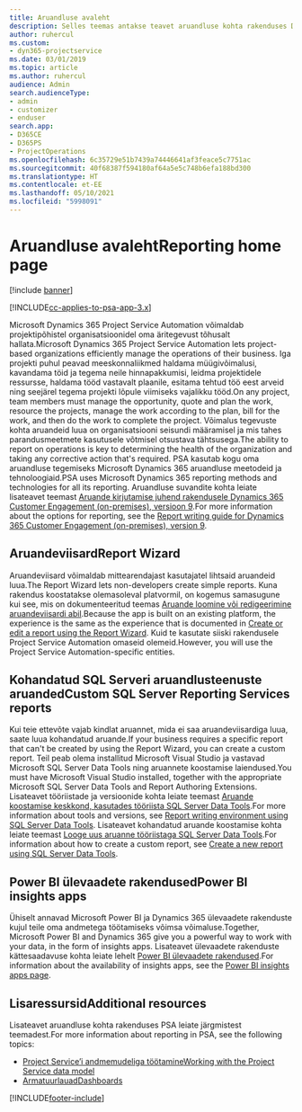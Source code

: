 ```yaml
---
title: Aruandluse avaleht
description: Selles teemas antakse teavet aruandluse kohta rakenduses Dynamics 365 Project Service Automation.
author: ruhercul
ms.custom:
- dyn365-projectservice
ms.date: 03/01/2019
ms.topic: article
ms.author: ruhercul
audience: Admin
search.audienceType:
- admin
- customizer
- enduser
search.app:
- D365CE
- D365PS
- ProjectOperations
ms.openlocfilehash: 6c35729e51b7439a74446641af3feace5c7751ac
ms.sourcegitcommit: 40f68387f594180af64a5e5c748b6efa188bd300
ms.translationtype: HT
ms.contentlocale: et-EE
ms.lasthandoff: 05/10/2021
ms.locfileid: "5998091"
---
```

# <a name="reporting-home-page"></a><span data-ttu-id="471f1-103">Aruandluse avaleht</span><span class="sxs-lookup"><span data-stu-id="471f1-103">Reporting home page</span></span>

[!include [banner](../includes/psa-now-project-operations.md)]

[!INCLUDE[cc-applies-to-psa-app-3.x](../includes/cc-applies-to-psa-app-3x.md)]

<span data-ttu-id="471f1-104">Microsoft Dynamics 365 Project Service Automation võimaldab projektipõhistel organisatsioonidel oma äritegevust tõhusalt hallata.</span><span class="sxs-lookup"><span data-stu-id="471f1-104">Microsoft Dynamics 365 Project Service Automation lets project-based organizations efficiently manage the operations of their business.</span></span> <span data-ttu-id="471f1-105">Iga projekti puhul peavad meeskonnaliikmed haldama müügivõimalusi, kavandama töid ja tegema neile hinnapakkumisi, leidma projektidele ressursse, haldama tööd vastavalt plaanile, esitama tehtud töö eest arveid ning seejärel tegema projekti lõpule viimiseks vajalikku tööd.</span><span class="sxs-lookup"><span data-stu-id="471f1-105">On any project, team members must manage the opportunity, quote and plan the work, resource the projects, manage the work according to the plan, bill for the work, and then do the work to complete the project.</span></span> <span data-ttu-id="471f1-106">Võimalus tegevuste kohta aruandeid luua on organisatsiooni seisundi määramisel ja mis tahes parandusmeetmete kasutusele võtmisel otsustava tähtsusega.</span><span class="sxs-lookup"><span data-stu-id="471f1-106">The ability to report on operations is key to determining the health of the organization and taking any corrective action that's required.</span></span> <span data-ttu-id="471f1-107">PSA kasutab kogu oma aruandluse tegemiseks Microsoft Dynamics 365 aruandluse meetodeid ja tehnoloogiaid.</span><span class="sxs-lookup"><span data-stu-id="471f1-107">PSA uses Microsoft Dynamics 365 reporting methods and technologies for all its reporting.</span></span> <span data-ttu-id="471f1-108">Aruandluse suvandite kohta leiate lisateavet teemast [Aruande kirjutamise juhend rakendusele Dynamics 365 Customer Engagement (on-premises), versioon 9](/dynamics365/customerengagement/on-premises/analytics/reporting-analytics-with-dynamics-365).</span><span class="sxs-lookup"><span data-stu-id="471f1-108">For more information about the options for reporting, see the [Report writing guide for Dynamics 365 Customer Engagement (on-premises), version 9](/dynamics365/customerengagement/on-premises/analytics/reporting-analytics-with-dynamics-365).</span></span>

## <a name="report-wizard"></a><span data-ttu-id="471f1-109">Aruandeviisard</span><span class="sxs-lookup"><span data-stu-id="471f1-109">Report Wizard</span></span>

<span data-ttu-id="471f1-110">Aruandeviisard võimaldab mittearendajast kasutajatel lihtsaid aruandeid luua.</span><span class="sxs-lookup"><span data-stu-id="471f1-110">The Report Wizard lets non-developers create simple reports.</span></span> <span data-ttu-id="471f1-111">Kuna rakendus koostatakse olemasoleval platvormil, on kogemus samasugune kui see, mis on dokumenteeritud teemas [Aruande loomine või redigeerimine aruandeviisardi abil](/dynamics365/customerengagement/on-premises/basics/create-edit-copy-report-wizard).</span><span class="sxs-lookup"><span data-stu-id="471f1-111">Because the app is built on an existing platform, the experience is the same as the experience that is documented in [Create or edit a report using the Report Wizard](/dynamics365/customerengagement/on-premises/basics/create-edit-copy-report-wizard).</span></span> <span data-ttu-id="471f1-112">Kuid te kasutate siiski rakendusele Project Service Automation omaseid olemeid.</span><span class="sxs-lookup"><span data-stu-id="471f1-112">However, you will use the Project Service Automation-specific entities.</span></span>

## <a name="custom-sql-server-reporting-services-reports"></a><span data-ttu-id="471f1-113">Kohandatud SQL Serveri aruandlusteenuste aruanded</span><span class="sxs-lookup"><span data-stu-id="471f1-113">Custom SQL Server Reporting Services reports</span></span>

<span data-ttu-id="471f1-114">Kui teie ettevõte vajab kindlat aruannet, mida ei saa aruandeviisardiga luua, saate luua kohandatud aruande.</span><span class="sxs-lookup"><span data-stu-id="471f1-114">If your business requires a specific report that can't be created by using the Report Wizard, you can create a custom report.</span></span> <span data-ttu-id="471f1-115">Teil peab olema installitud Microsoft Visual Studio ja vastavad Microsoft SQL Server Data Tools ning aruannete koostamise laiendused.</span><span class="sxs-lookup"><span data-stu-id="471f1-115">You must have Microsoft Visual Studio installed, together with the appropriate Microsoft SQL Server Data Tools and Report Authoring Extensions.</span></span> <span data-ttu-id="471f1-116">Lisateavet tööriistade ja versioonide kohta leiate teemast [Aruande koostamise keskkond, kasutades tööriista SQL Server Data Tools](/dynamics365/customerengagement/on-premises/analytics/report-writing-environment-using-sql-server-data-tools).</span><span class="sxs-lookup"><span data-stu-id="471f1-116">For more information about tools and versions, see [Report writing environment using SQL Server Data Tools](/dynamics365/customerengagement/on-premises/analytics/report-writing-environment-using-sql-server-data-tools).</span></span> <span data-ttu-id="471f1-117">Lisateavet kohandatud aruande koostamise kohta leiate teemast [Looge uus aruanne tööriistaga SQL Server Data Tools](/dynamics365/customerengagement/on-premises/analytics/create-a-new-report-using-sql-server-data-tools).</span><span class="sxs-lookup"><span data-stu-id="471f1-117">For information about how to create a custom report, see [Create a new report using SQL Server Data Tools](/dynamics365/customerengagement/on-premises/analytics/create-a-new-report-using-sql-server-data-tools).</span></span>

## <a name="power-bi-insights-apps"></a><span data-ttu-id="471f1-118">Power BI ülevaadete rakendused</span><span class="sxs-lookup"><span data-stu-id="471f1-118">Power BI insights apps</span></span>

<span data-ttu-id="471f1-119">Ühiselt annavad Microsoft Power BI ja Dynamics 365 ülevaadete rakenduste kujul teile oma andmetega töötamiseks võimsa võimaluse.</span><span class="sxs-lookup"><span data-stu-id="471f1-119">Together, Microsoft Power BI and Dynamics 365 give you a powerful way to work with your data, in the form of insights apps.</span></span> <span data-ttu-id="471f1-120">Lisateavet ülevaadete rakenduste kättesaadavuse kohta leiate lehelt [Power BI ülevaadete rakendused](https://powerbi.microsoft.com/power-bi-insights-apps/).</span><span class="sxs-lookup"><span data-stu-id="471f1-120">For information about the availability of insights apps, see the [Power BI insights apps page](https://powerbi.microsoft.com/power-bi-insights-apps/).</span></span>


## <a name="additional-resources"></a><span data-ttu-id="471f1-121">Lisaressursid</span><span class="sxs-lookup"><span data-stu-id="471f1-121">Additional resources</span></span>
<span data-ttu-id="471f1-122">Lisateavet aruandluse kohta rakenduses PSA leiate järgmistest teemadest.</span><span class="sxs-lookup"><span data-stu-id="471f1-122">For more information about reporting in PSA, see the following topics:</span></span>

- [<span data-ttu-id="471f1-123">Project Service’i andmemudeliga töötamine</span><span class="sxs-lookup"><span data-stu-id="471f1-123">Working with the Project Service data model</span></span>](reports-working-project-service-data-model.md)
- [<span data-ttu-id="471f1-124">Armatuurlauad</span><span class="sxs-lookup"><span data-stu-id="471f1-124">Dashboards</span></span>](reports-dashboards.md)



[!INCLUDE[footer-include](../includes/footer-banner.md)]